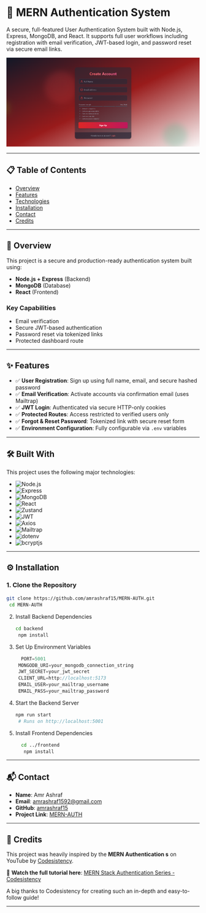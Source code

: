 # 🔐 MERN Authentication System

A secure, full-featured User Authentication System built with Node.js, Express, MongoDB, and React. It supports full user workflows including registration with email verification, JWT-based login, and password reset via secure email links.

![Create Account Screenshot](frontend/src/assets/createaccount.png) <!-- Update path as necessary -->

---

## 📋 Table of Contents

- [Overview](#-overview)
- [Features](#-features)
- [Technologies](#-technologies)
- [Installation](#-installation)
- [Contact](#-contact)
- [Credits](#-credits)

---

## 📖 Overview

This project is a secure and production-ready authentication system built using:

- **Node.js + Express** (Backend)
- **MongoDB** (Database)
- **React** (Frontend)

### Key Capabilities

- Email verification
- Secure JWT-based authentication
- Password reset via tokenized links
- Protected dashboard route

---

## ✨ Features

- ✅ **User Registration**: Sign up using full name, email, and secure hashed password
- ✅ **Email Verification**: Activate accounts via confirmation email (uses Mailtrap)
- ✅ **JWT Login**: Authenticated via secure HTTP-only cookies
- ✅ **Protected Routes**: Access restricted to verified users only
- ✅ **Forgot & Reset Password**: Tokenized link with secure reset form
- ✅ **Environment Configuration**: Fully configurable via `.env` variables

---
## 🛠 Built With

This project uses the following major technologies:

- ![Node.js](https://img.shields.io/badge/Node.js-339933?style=for-the-badge&logo=node.js&logoColor=white)
- ![Express](https://img.shields.io/badge/Express.js-000000?style=for-the-badge&logo=express&logoColor=white)
- ![MongoDB](https://img.shields.io/badge/MongoDB-4EA94B?style=for-the-badge&logo=mongodb&logoColor=white)
- ![React](https://img.shields.io/badge/React-20232A?style=for-the-badge&logo=react&logoColor=61DAFB)
- ![Zustand](https://img.shields.io/badge/Zustand-000000?style=for-the-badge&logo=zotero&logoColor=white)
- ![JWT](https://img.shields.io/badge/JWT-000000?style=for-the-badge&logo=jsonwebtokens&logoColor=white)
- ![Axios](https://img.shields.io/badge/Axios-5A29E4?style=for-the-badge&logo=axios&logoColor=white)
- ![Mailtrap](https://img.shields.io/badge/Mailtrap-0091EA?style=for-the-badge&logo=maildotru&logoColor=white)
- ![dotenv](https://img.shields.io/badge/dotenv-ECD53F?style=for-the-badge&logo=dotenv&logoColor=black)
- ![bcryptjs](https://img.shields.io/badge/bcryptjs-512BD4?style=for-the-badge&logo=auth0&logoColor=white)

---


## ⚙️ Installation

### 1. Clone the Repository
   ```sh
   git clone https://github.com/amrashraf15/MERN-AUTH.git
    cd MERN-AUTH
   ```
2. Install Backend Dependencies
   ```sh
   cd backend
    npm install
   ```
3. Set Up Environment Variables
   ```js
     PORT=5001
    MONGODB_URI=your_mongodb_connection_string
    JWT_SECRET=your_jwt_secret
    CLIENT_URL=http://localhost:5173
    EMAIL_USER=your_mailtrap_username
    EMAIL_PASS=your_mailtrap_password
   ```
4. Start the Backend Server
   ```sh
   npm run start
    # Runs on http://localhost:5001
   ```
   
 5. Install Frontend Dependencies
     ```sh
       cd ../frontend
        npm install
      ```
---
 ## 📬 Contact

- **Name**: Amr Ashraf  
- **Email**: [amrashraf1592@gmail.com](mailto:amrashraf1592@gmail.com)  
- **GitHub**: [amrashraf15](https://github.com/amrashraf15)  
- **Project Link**: [MERN-AUTH](https://github.com/amrashraf15/MERN-AUTH)

---

## 🙏 Credits

This project was heavily inspired by the **MERN Authentication s** on YouTube by [Codesistency](https://www.youtube.com/@Codesistency).

🎥 **Watch the full tutorial here**: [MERN Stack Authentication Series - Codesistency](https://www.youtube.com/watch?v=pmvEgZC55Cg&t=14130s)  


A big thanks to Codesistency for creating such an in-depth and easy-to-follow guide!

---








